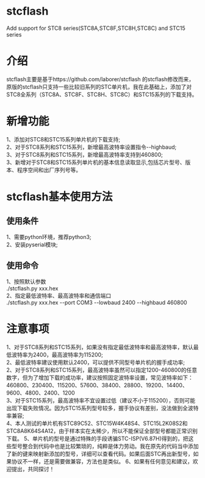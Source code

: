 # stcflash
Add support for STC8 series(STC8A,STC8F,STC8H,STC8C) and STC15 series
# 介绍
stcflash主要是基于https://github.com/laborer/stcflash 的stcflash修改而来，原版的stcflash只支持一些比较旧系列的STC单片机，我在此基础上，添加了对STC8全系列（STC8A、STC8F、STC8H、STC8C）和STC15系列的下载支持。
# 新增功能
1、添加对STC8和STC15系列单片机的下载支持;<br>
2、对于STC8系列和STC15系列，新增最高波特率设置指令--highbaud;<br>
3、对于STC8系列和STC15系列，新增最高波特率支持到460800;<br>
3、新增对于STC8和STC15系列单片机的基本信息读取显示,包括芯片型号、版本、程序空间和出厂序列号等。
# stcflash基本使用方法
## 使用条件
1、需要python环境，推荐python3;<br>
2、安装pyserial模块;<br>
## 使用命令
1、按照默认参数<br>
  ./stcflash.py xxx.hex<br>
2、指定最低波特率、最高波特率和通信端口<br>
  ./stcflash.py xxx.hex --port COM3 --lowbaud 2400 --highbaud 460800
  # 注意事项
  1、对于STC8系列和STC15系列，如果没有指定最低波特率和最高波特率，默认最低波特率为2400，最高波特率为115200;<br>
  2、最低波特率建议使用默认2400，可以提供不同型号单片机的握手成功率;<br>
  2、对于STC8系列和STC15系列，最高波特率虽然可以指定1200-460800的任意数字，但为了增加下载的成功率，建议按照固定波特率设置，常见波特率如下：<br>
  460800、230400、115200、57600、38400、28800、19200、14400、9600、4800、2400、1200<br>
  3、对于STC15系列，最高波特率不宜设置过低（建议不小于115200），否则可能出现下载失败情况。因为STC15系列型号较多，握手协议有差别，没法做到全波特率兼容;<br>
  4、本人测试的单片机有STC89C52、STC15W4K48S4、STC15L2K08S2和STC8A8K64S4A12，由于样本实在太稀少，所以不能保证全部型号都能正常识别下载。
  5、单片机的型号是通过特殊的手段诱骗STC-ISP(V6.87H)得到的，把这些型号整合到代码中也是比较繁琐的，纯粹是体力劳动。我在原先的代码当中添加了新的键来映射新添加的型号，详细可以查看代码。如果后面STC再出新型号，如果协议不一样，还是需要做兼容，方法也是类似。
  6、如果有任何意见和建议，欢迎提出，共同探讨！

